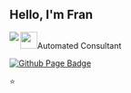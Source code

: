 ## Hello, I'm Fran

<img align="left" src="https://github.com/anathayna/anathayna/blob/master/assets/pusheencode.gif"/>

<p><img src="https://media.giphy.com/media/WUlplcMpOCEmTGBtBW/giphy.gif" width="30">Automated Consultant</p>

 [![Github Page Badge](https://img.shields.io/badge/-Github_Page-000?style=flat-square&logo=Github&logoColor=white&link=https://anathayna.github.io)](https://anathayna.github.io)


⭐️ 
